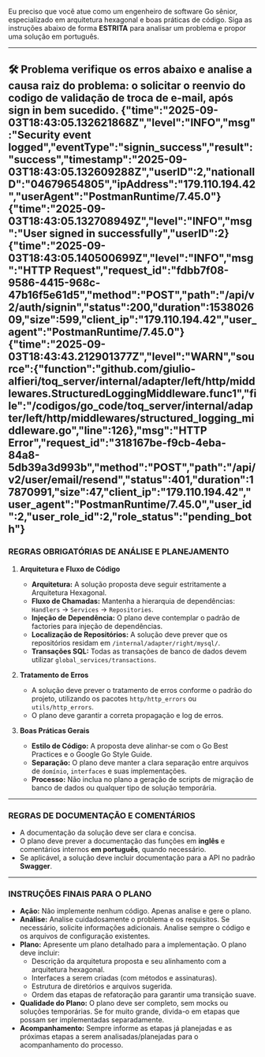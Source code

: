 Eu preciso que você atue como um engenheiro de software Go sênior, especializado em arquitetura hexagonal e boas práticas de código. Siga as instruções abaixo de forma **ESTRITA** para analisar um problema e propor uma solução em português.

---
🛠️ Problema
verifique os erros abaixo e analise a causa raiz do problema: o solicitar o reenvio do codigo de validação de troca de e-mail, após sign in bem sucedido.
{"time":"2025-09-03T18:43:05.132621868Z","level":"INFO","msg":"Security event logged","eventType":"signin_success","result":"success","timestamp":"2025-09-03T18:43:05.132609288Z","userID":2,"nationalID":"04679654805","ipAddress":"179.110.194.42","userAgent":"PostmanRuntime/7.45.0"}
{"time":"2025-09-03T18:43:05.132708949Z","level":"INFO","msg":"User signed in successfully","userID":2}
{"time":"2025-09-03T18:43:05.140500699Z","level":"INFO","msg":"HTTP Request","request_id":"fdbb7f08-9586-4415-968c-47b16f5e61d5","method":"POST","path":"/api/v2/auth/signin","status":200,"duration":153802609,"size":599,"client_ip":"179.110.194.42","user_agent":"PostmanRuntime/7.45.0"}
{"time":"2025-09-03T18:43:43.212901377Z","level":"WARN","source":{"function":"github.com/giulio-alfieri/toq_server/internal/adapter/left/http/middlewares.StructuredLoggingMiddleware.func1","file":"/codigos/go_code/toq_server/internal/adapter/left/http/middlewares/structured_logging_middleware.go","line":126},"msg":"HTTP Error","request_id":"318167be-f9cb-4eba-84a8-5db39a3d993b","method":"POST","path":"/api/v2/user/email/resend","status":401,"duration":17870991,"size":47,"client_ip":"179.110.194.42","user_agent":"PostmanRuntime/7.45.0","user_id":2,"user_role_id":2,"role_status":"pending_both"}
---
### REGRAS OBRIGATÓRIAS DE ANÁLISE E PLANEJAMENTO

1.  **Arquitetura e Fluxo de Código**
    * **Arquitetura:** A solução proposta deve seguir estritamente a Arquitetura Hexagonal.
    * **Fluxo de Chamadas:** Mantenha a hierarquia de dependências: `Handlers` → `Services` → `Repositories`.
    * **Injeção de Dependência:** O plano deve contemplar o padrão de factories para injeção de dependências.
    * **Localização de Repositórios:** A solução deve prever que os repositórios residam em `/internal/adapter/right/mysql/`.
    * **Transações SQL:** Todas as transações de banco de dados devem utilizar `global_services/transactions`.

2.  **Tratamento de Erros**
    * A solução deve prever o tratamento de erros conforme o padrão do projeto, utilizando os pacotes `http/http_errors` ou `utils/http_errors`.
    * O plano deve garantir a correta propagação e log de erros.

3.  **Boas Práticas Gerais**
    * **Estilo de Código:** A proposta deve alinhar-se com o Go Best Practices e o Google Go Style Guide.
    * **Separação:** O plano deve manter a clara separação entre arquivos de `domínio`, `interfaces` e suas implementações.
    * **Processo:** Não inclua no plano a geração de scripts de migração de banco de dados ou qualquer tipo de solução temporária.

---

### REGRAS DE DOCUMENTAÇÃO E COMENTÁRIOS
* A documentação da solução deve ser clara e concisa.
* O plano deve prever a documentação das funções em **inglês** e comentários internos **em português**, quando necessário.
* Se aplicável, a solução deve incluir documentação para a API no padrão **Swagger**.

---

### INSTRUÇÕES FINAIS PARA O PLANO
* **Ação:** Não implemente nenhum código. Apenas analise e gere o plano.
* **Análise:** Analise cuidadosamente o problema e os requisitos. Se necessário, solicite informações adicionais. Analise sempre o código e os arquivos de configuração existentes.
* **Plano:** Apresente um plano detalhado para a implementação. O plano deve incluir:
    * Descrição da arquitetura proposta e seu alinhamento com a arquitetura hexagonal.
    * Interfaces a serem criadas (com métodos e assinaturas).
    * Estrutura de diretórios e arquivos sugerida.
    * Ordem das etapas de refatoração para garantir uma transição suave.
* **Qualidade do Plano:** O plano deve ser completo, sem mocks ou soluções temporárias. Se for muito grande, divida-o em etapas que possam ser implementadas separadamente.
* **Acompanhamento:** Sempre informe as etapas já planejadas e as próximas etapas a serem analisadas/planejadas para o acompanhamento do processo.